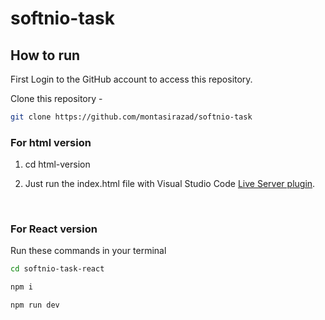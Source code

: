 # softnio-task

## How to run

First Login to the GitHub account to access this repository.

Clone this repository -

```sh
git clone https://github.com/montasirazad/softnio-task
```

### For html version

1. cd html-version

2. Just run the index.html file with Visual Studio Code [Live Server plugin](https://marketplace.visualstudio.com/items?itemName=ritwickdey.LiveServer).

<br>

### For React version

Run these commands in your terminal

```sh
cd softnio-task-react
```

```sh
npm i
```

```sh
npm run dev
```
